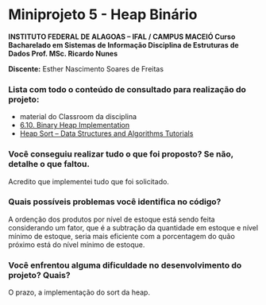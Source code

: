 # Miniprojeto 5 - Heap Binário
**INSTITUTO FEDERAL DE ALAGOAS – IFAL / CAMPUS MACEIÓ
Curso Bacharelado em Sistemas de Informação
Disciplina de Estruturas de Dados
Prof. MSc. Ricardo Nunes**

**Discente:** Esther Nascimento Soares de Freitas

### Lista com todo o conteúdo de consultado para realização do projeto:
- material do Classroom da disciplina
- [6.10. Binary Heap Implementation](https://panda.ime.usp.br/pythonds/static/pythonds_pt/06-Arvores/BinaryHeapImplementation.html)
- [Heap Sort – Data Structures and Algorithms Tutorials](https://www.geeksforgeeks.org/heap-sort/)

### Você conseguiu realizar tudo o que foi proposto? Se não, detalhe o que faltou.
Acredito que implementei tudo que foi solicitado.
### Quais possíveis problemas você identifica no código?
A ordenção dos produtos por nível de estoque está sendo feita considerando um fator, que é a subtração da quantidade em estoque e nível mínimo de estoque, seria mais eficiente com a porcentagem do quão próximo está do nível mínimo de estoque.
### Você enfrentou alguma dificuldade no desenvolvimento do projeto? Quais?
O prazo, a implementação do sort da heap.
